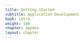 ```yaml
---
title: Getting Started
subtitle: Application Development
book: intro
weight: 100
chapter: appdev
layout: chapter
---
```

